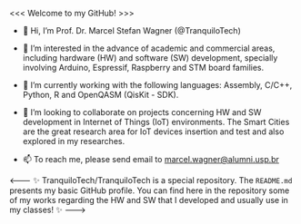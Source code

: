 <<< Welcome to my GitHub! >>>

- 👋 Hi, I’m Prof. Dr. Marcel Stefan Wagner (@TranquiloTech)

- 👀 I’m interested in the advance of academic and commercial areas, including hardware (HW) and software (SW) development, specially involving Arduino, Espressif, Raspberry and STM board families.

- 🌱 I’m currently working with the following languages: Assembly, C/C++, Python, R and OpenQASM (QisKit - SDK).

- 💞️ I’m looking to collaborate on projects concerning HW and SW development in Internet of Things (IoT) environments. The Smart Cities are the great research area for IoT devices insertion and test and also explored in my researches.

- 📫 To reach me, please send email to marcel.wagner@alumni.usp.br

<--- ✨
TranquiloTech/TranquiloTech is a special repository.
The `README.md` presents my basic GitHub profile.
You can find here in the repository some of my works regarding the HW and SW that I developed and usually use in my classes!
✨ --->
